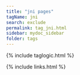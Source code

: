 ```yaml
---
title: "jni pages"
tagName: jni
search: exclude
permalink: tag_jni.html
sidebar: mydoc_sidebar
folder: tags
---
```

{% include taglogic.html %}

{% include links.html %}
